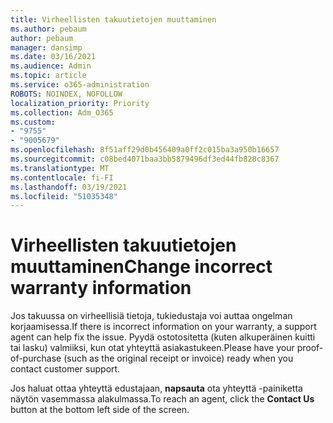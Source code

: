 ```yaml
---
title: Virheellisten takuutietojen muuttaminen
ms.author: pebaum
author: pebaum
manager: dansimp
ms.date: 03/16/2021
ms.audience: Admin
ms.topic: article
ms.service: o365-administration
ROBOTS: NOINDEX, NOFOLLOW
localization_priority: Priority
ms.collection: Adm_O365
ms.custom:
- "9755"
- "9005679"
ms.openlocfilehash: 8f51aff29d0b456409a0ff2c015ba3a950b16657
ms.sourcegitcommit: c08bed4071baa3bb5879496df3ed44fb828c8367
ms.translationtype: MT
ms.contentlocale: fi-FI
ms.lasthandoff: 03/19/2021
ms.locfileid: "51035348"
---
```

# <a name="change-incorrect-warranty-information"></a><span data-ttu-id="42d40-102">Virheellisten takuutietojen muuttaminen</span><span class="sxs-lookup"><span data-stu-id="42d40-102">Change incorrect warranty information</span></span>

<span data-ttu-id="42d40-103">Jos takuussa on virheellisiä tietoja, tukiedustaja voi auttaa ongelman korjaamisessa.</span><span class="sxs-lookup"><span data-stu-id="42d40-103">If there is incorrect information on your warranty, a support agent can help fix the issue.</span></span> <span data-ttu-id="42d40-104">Pyydä ostotositetta (kuten alkuperäinen kuitti tai lasku) valmiiksi, kun otat yhteyttä asiakastukeen.</span><span class="sxs-lookup"><span data-stu-id="42d40-104">Please have your proof-of-purchase (such as the original receipt or invoice) ready when you contact customer support.</span></span>

<span data-ttu-id="42d40-105">Jos haluat ottaa yhteyttä edustajaan, **napsauta** ota yhteyttä -painiketta näytön vasemmassa alakulmassa.</span><span class="sxs-lookup"><span data-stu-id="42d40-105">To reach an agent, click the **Contact Us** button at the bottom left side of the screen.</span></span>